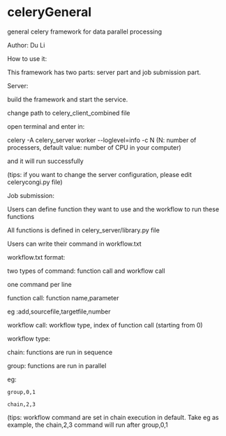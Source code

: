 # celeryGeneral
general celery framework for data parallel processing

Author: Du Li

How to use it:

  This framework has two parts: server part and job submission part.


Server: 

  build the framework and start the service.

  change path to celery_client_combined file

  open terminal and enter in:

  celery -A celery_server worker --loglevel=info -c N (N: number of processers, default value: number of CPU in your computer)

  and it will run successfully

(tips: if you want to change the server configuration, please edit celerycongi.py file)



Job submission:

  Users can define function they want to use and the workflow to run these functions

  All functions is defined in celery_server/library.py file

  Users can write their command in workflow.txt


workflow.txt format:

   two types of command: function call and workflow call

  one command per line

function call: function name,parameter

  eg :add,sourcefile,targetfile,number

workflow call: workflow type, index of function call (starting from 0)

workflow type:

  chain: functions are run in sequence
  
  group: functions are run in parallel

eg: 
    
    group,0,1
    
    chain,2,3
    
(tips: workflow command are set in chain execution in default. Take eg as example, the chain,2,3 command will run after group,0,1
  
